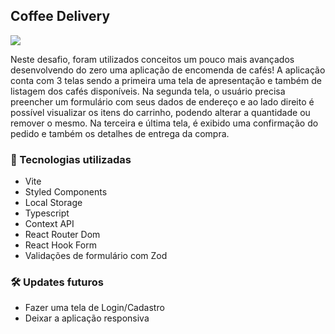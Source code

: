 ## Coffee Delivery
<img src="https://user-images.githubusercontent.com/71772559/178171983-f724d1a7-deb4-4d13-aa92-09e1cac4ec36.png" align="center" />

Neste desafio, foram utilizados conceitos um pouco mais avançados desenvolvendo do zero uma aplicação de encomenda de cafés! A aplicação conta com 3 telas sendo a primeira uma tela de apresentação e também de listagem dos cafés disponíveis. Na segunda tela, o usuário precisa preencher um formulário com seus dados de endereço e ao lado direito é possível visualizar os itens do carrinho, podendo alterar a quantidade ou remover o mesmo. Na terceira e última tela, é exibido uma confirmação do pedido e também os detalhes de entrega da compra.

### 🚀 Tecnologias utilizadas

* Vite
* Styled Components
* Local Storage
* Typescript
* Context API
* React Router Dom
* React Hook Form
* Validações de formulário com Zod

### 🛠️ Updates futuros

* Fazer uma tela de Login/Cadastro
* Deixar a aplicação responsiva

